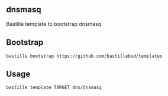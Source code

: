 ## dnsmasq
Bastille template to bootstrap dnsmasq

## Bootstrap
```shell
bastille bootstrap https://github.com/bastillebsd/templates
```

## Usage
```shell
bastille template TARGET dns/dnsmasq
```
